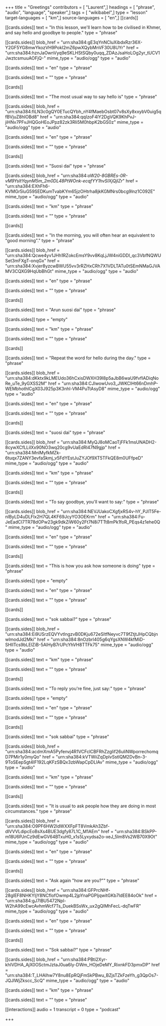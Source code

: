 +++
title = "Greetings"
contributors = [ "Laurent",]
headings = [ "phrase", "audio", "language", "speaker",]
tags = [ "wikibabel",]
type = "lesson"
target-languages = [ "km",]
source-languages = [ "en",]
[[cards]]

[[cards.sides]]
text = "In this lesson, we'll learn how to be civilised in Khmer, and say hello and goodbye to people."
type = "phrase"

[[cards.sides]]
blob_href = "urn:sha384:gE3qYnNCluXibdxRzr36X-Y2GF5YG8mwYkozVH9PokI2mZ6pwXQybMnVF30U8UYr"
href = "urn:sha384:hznJaOwnVyq9eSKLHStSQby0uqq_ZDAzJsaHoLOg2yr_tUCV1JwztcsmuuAOFjQ-"
mime_type = "audio/ogg"
type = "audio"

[[cards.sides]]
text = "en"
type = "phrase"

[[cards.sides]]
text = ""
type = "phrase"

[[cards]]

[[cards.sides]]
text = "The most usual way to say hello is"
type = "phrase"

[[cards.sides]]
blob_href = "urn:sha384:fiLN3c0gQY0ETucQYbh_nY4fMaebOsbt07v8sXy8xxybV0uig5qfBVjuZ8hIOBd8"
href = "urn:sha384:qqIzoF4lY2DgVQK9KhPvJ-jiHNv7PFvJHQGoHEoJPpz82zk3RIi5M0hbpK2bGS0z"
mime_type = "audio/ogg"
type = "audio"

[[cards.sides]]
text = "en"
type = "phrase"

[[cards.sides]]
text = ""
type = "phrase"

[[cards]]

[[cards.sides]]
text = "Suosi dai"
type = "phrase"

[[cards.sides]]
blob_href = "urn:sha384:_oW20-8GBREs-0R-vM9YsltYqynM5m_2m0DL48PtWOnk-ecqfYY1hvSIXjQjIZr_"
href = "urn:sha384:EXhFh6-KVMGr5luG59SEDKumTvabKYm65jzOHtrha8jkKGMNrs0bcg9lnz1C092E"
mime_type = "audio/ogg"
type = "audio"

[[cards.sides]]
text = "km"
type = "phrase"

[[cards.sides]]
text = ""
type = "phrase"

[[cards]]

[[cards.sides]]
text = "In the morning, you will often hear an equivalent to \"good morning\"."
type = "phrase"

[[cards.sides]]
blob_href = "urn:sha384:Qcwe4yv1JHh1RZokcEmsY9vv8KqLjJW4niGDDl_qc3VbfNQWUSet3mFXgT-onqGx"
href = "urn:sha384:Xvjer8yzcwBWU55vv3rRZHxCRh7X1VDLTATu0tSEmNMaGJVAMV3CQXG9HqUbBhGt"
mime_type = "audio/ogg"
type = "audio"

[[cards.sides]]
text = "en"
type = "phrase"

[[cards.sides]]
text = ""
type = "phrase"

[[cards]]

[[cards.sides]]
text = "Arun suosi dai"
type = "phrase"

[[cards.sides]]
type = "empty"

[[cards.sides]]
text = "km"
type = "phrase"

[[cards.sides]]
text = ""
type = "phrase"

[[cards]]

[[cards.sides]]
text = "Repeat the word for hello during the day."
type = "phrase"

[[cards.sides]]
blob_href = "urn:sha384:dKktx9kLMEUdo36hCxisDWXH39I8p5aJbB6waU9fvfIADiqNoRe_uTe_9yGXSS2M"
href = "urn:sha384:CJlwowUvo3_JWKClHt66nDmhP-WEMbhothlCgX03J925p3K3nhl-VM4PuTtAsyD8"
mime_type = "audio/ogg"
type = "audio"

[[cards.sides]]
text = "en"
type = "phrase"

[[cards.sides]]
text = ""
type = "phrase"

[[cards]]

[[cards.sides]]
text = "suosi dai"
type = "phrase"

[[cards.sides]]
blob_href = "urn:sha384:MyQJ8oMCaoTjFFk1msUNADH2-8cywXCfLLilXx90NO3wq20cg9vUaEdRl47N9gjp"
href = "urn:sha384:MnlMyfkMZk-6tuqx7ZANY3evfaSkmj_v5FdYEstJuZYJOf9XT5TFkQE8m0UFfpeD"
mime_type = "audio/ogg"
type = "audio"

[[cards.sides]]
text = "km"
type = "phrase"

[[cards.sides]]
text = ""
type = "phrase"

[[cards]]

[[cards.sides]]
text = "To say goodbye, you'll want to say:"
type = "phrase"

[[cards.sides]]
blob_href = "urn:sha384:NEVJUakoCXgfjxRS4v-hY_PJIT5Fe-nIByLD4uDLFlx2H7QL4KF69JcyYO3OEKrm"
href = "urn:sha384:Fu-JeEadCI7TR78dOPw23gk9dkZiW60y2Ft7N8i7TTt8mPk1foR_PEqs4z1ehe0Q"
mime_type = "audio/ogg"
type = "audio"

[[cards.sides]]
text = "en"
type = "phrase"

[[cards.sides]]
text = ""
type = "phrase"

[[cards]]

[[cards.sides]]
text = "This is how you ask how someone is doing"
type = "phrase"

[[cards.sides]]
type = "empty"

[[cards.sides]]
text = "en"
type = "phrase"

[[cards.sides]]
text = ""
type = "phrase"

[[cards]]

[[cards.sides]]
text = "sok sabbai?"
type = "phrase"

[[cards.sides]]
blob_href = "urn:sha384:Ei9USrzEQVYvtlngzvB0DKju672eSItfNeyvc7T9fZtjtJHpCQbjnwlmodJd2Mki"
href = "urn:sha384:8nOzbrl405g6qYgsXNW4kfMiD-SHIlTcs9bLElZiB-5AlHyB7rUPcYhVH8TTFk75"
mime_type = "audio/ogg"
type = "audio"

[[cards.sides]]
text = "km"
type = "phrase"

[[cards.sides]]
text = ""
type = "phrase"

[[cards]]

[[cards.sides]]
text = "To reply you're fine, just say:"
type = "phrase"

[[cards.sides]]
type = "empty"

[[cards.sides]]
text = "en"
type = "phrase"

[[cards.sides]]
text = ""
type = "phrase"

[[cards]]

[[cards.sides]]
text = "sok sabbai"
type = "phrase"

[[cards.sides]]
blob_href = "urn:sha384:acdmXmA5Pyfenvj4R1VCFclCBFRhZzgIif26uliNWporrechomqD7PMir1y0myQo"
href = "urn:sha384:kVTWiiZqDplvSstlQM2DvBn-3-9ToSEepSgt4IF192LqKFzSBQx3zbWapCpDLlAv"
mime_type = "audio/ogg"
type = "audio"

[[cards.sides]]
text = "km"
type = "phrase"

[[cards.sides]]
text = ""
type = "phrase"

[[cards]]

[[cards.sides]]
text = "It is usual to ask people how they are doing in most circumstances."
type = "phrase"

[[cards.sides]]
blob_href = "urn:sha384:O9PF6HW2IdWXXFpFT8VmkAh3Zbf-dIVVVLdipcEoBsXs4BUE3dgfy87L1C_M1AEm"
href = "urn:sha384:BSkPP-m18U6PJnCz9dEwGV64BTxuH0_x1s5Lyxydsa2o-xeJ_5Im8Vs2WB70X9Ot"
mime_type = "audio/ogg"
type = "audio"

[[cards.sides]]
text = "en"
type = "phrase"

[[cards.sides]]
text = ""
type = "phrase"

[[cards]]

[[cards.sides]]
text = "Ask again \"how are you?\""
type = "phrase"

[[cards.sides]]
blob_href = "urn:sha384:GFPrcNHf-28glEF8NHKYIjY8NCfIofOwmp4L2jpYnaPGPljqwitGKb7ldEE84oOk"
href = "urn:sha384:gJ7lBU5472Npl-W2hA99cEwcAvhmWcf7Ts_DuekBSsWx_ux2gQlMhFecL-dqTwFR"
mime_type = "audio/ogg"
type = "audio"

[[cards.sides]]
text = "en"
type = "phrase"

[[cards.sides]]
text = ""
type = "phrase"

[[cards]]

[[cards.sides]]
text = "Sok sabbai?"
type = "phrase"

[[cards.sides]]
blob_href = "urn:sha384:PBti2Xyr-khIVDHA_AjX0OSctmJztaJ0ua6Iy-DWm_HOjeDeMY_RixnkFD3pmxDP"
href = "urn:sha384:T_LHAIhw7Y8nu8EpRQjFmSkPBwu_BZjsTZkFzeYh_g3QpOs7-JQJlWjZkscc_ScQ"
mime_type = "audio/ogg"
type = "audio"

[[cards.sides]]
text = "km"
type = "phrase"

[[cards.sides]]
text = ""
type = "phrase"

[[interactions]]
audio = 1
transcript = 0
type = "podcast"

+++
